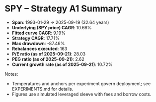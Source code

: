 # SPY – Strategy A1 Summary

- **Span**: 1993-01-29 → 2025-09-19 (32.64 years)
- **Underlying (SPY price) CAGR**: 10.66%
- **Fitted curve CAGR**: 9.19%
- **Strategy CAGR**: 17.71%
- **Max drawdown**: -87.46%
- **Rebalances executed**: 163
- **P/E ratio (as of 2025-09-21)**: 28.03
- **PEG ratio (as of 2025-09-21)**: 2.62
- **Current growth rate (as of 2025-09-21)**: 10.72%

Notes:

- Temperatures and anchors per experiment govern deployment; see EXPERIMENTS.md for details.
- Figures use simulated leveraged sleeve with fees and borrow costs.

